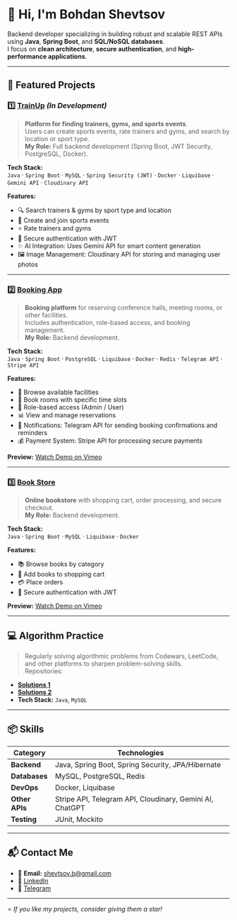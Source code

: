 # 👋 Hi, I'm Bohdan Shevtsov

Backend developer specializing in building robust and scalable REST APIs using **Java**, **Spring Boot**, and **SQL/NoSQL databases**.  
I focus on **clean architecture**, **secure authentication**, and **high-performance applications**.

---

## 🚀 Featured Projects

### 1️⃣ [TrainUp](https://github.com/BohdanDymydiuk/train-up) *(In Development)*
> **Platform for finding trainers, gyms, and sports events**.  
> Users can create sports events, rate trainers and gyms, and search by location or sport type.  
> **My Role:** Full backend development (Spring Boot, JWT Security, PostgreSQL, Docker).

**Tech Stack:**  
`Java` · `Spring Boot` · `MySQL` · `Spring Security (JWT)` · `Docker` · `Liquibase` · `Gemini API` · `Cloudinary API`

**Features:**
- 🔍 Search trainers & gyms by sport type and location
- 📅 Create and join sports events
- ⭐ Rate trainers and gyms
- 🔐 Secure authentication with JWT
- ✨ AI Integration: Uses Gemini API for smart content generation
- 🖼️ Image Management: Cloudinary API for storing and managing user photos

<!--
**Preview:**  
![TrainUp Screenshot](https://via.placeholder.com/800x400?text=TrainUp+Preview) -->

---

### 2️⃣ [Booking App](https://github.com/BohdanS-UA/booking-app-bs)
> **Booking platform** for reserving conference halls, meeting rooms, or other facilities.  
> Includes authentication, role-based access, and booking management.  
> **My Role:** Backend development.

**Tech Stack:**  
`Java` · `Spring Boot` · `PostgreSQL` · `Liquibase` · `Docker` · `Redis` · `Telegram API` · `Stripe API`

**Features:**
- 🏢 Browse available facilities
- 📅 Book rooms with specific time slots
- 👥 Role-based access (Admin / User)
- 📊 View and manage reservations
- 📢 Notifications: Telegram API for sending booking confirmations and reminders
- 💰 Payment System: Stripe API for processing secure payments



**Preview:** [Watch Demo on Vimeo](https://vimeo.com/1076702684)

---

### 3️⃣ [Book Store](https://github.com/BohdanS-UA/book-store-v2)
> **Online bookstore** with shopping cart, order processing, and secure checkout.  
> **My Role:** Backend development.

**Tech Stack:**  
`Java` · `Spring Boot` · `MySQL` · `Liquibase` · `Docker`

**Features:**
- 📚 Browse books by category
- 🛒 Add books to shopping cart
- 💳 Place orders
- 🔐 Secure authentication with JWT

**Preview:** [Watch Demo on Vimeo](https://vimeo.com/manage/videos/1065013803)


---
## 💻 Algorithm Practice

> Regularly solving algorithmic problems from Codewars, LeetCode, and other platforms to sharpen problem-solving skills.  
Repositories:  
- **[Solutions 1](https://github.com/BohdanS-UA/algorithmic-tasks)**
- **[Solutions 2](https://github.com/BohdanS-UA/algoritthmic_tasks_2)**
- **Tech Stack:** `Java`, `MySQL`
---


## 📦 Skills
| Category        | Technologies |
|-----------------|--------------|
| **Backend**     | Java, Spring Boot, Spring Security, JPA/Hibernate |
| **Databases**   | MySQL, PostgreSQL, Redis |
| **DevOps**      | Docker, Liquibase |
| **Other APIs**  | Stripe API, Telegram API, Cloudinary, Gemini AI, ChatGPT |
| **Testing**     | JUnit, Mockito |

---


## 📬 Contact Me
- 📧 **Email:** shevtsov.b@gmail.com  
- 💼 [LinkedIn](https://www.linkedin.com/in/bohdan-shevtsov-810741106/)  
- 🐙 [Telegram](https://t.me/Shevtsov_B) 

---
⭐ *If you like my projects, consider giving them a star!*
